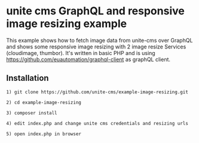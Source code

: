 unite cms GraphQL and responsive image resizing example
================================================

This example shows how to fetch image data from unite-cms over GraphQL and shows some responsive image resizing with 2 image resize Services (cloudimage, thumbor). 
It's written in basic PHP and is using https://github.com/euautomation/graphql-client as graphQL client.

## Installation

    1) git clone https://github.com/unite-cms/example-image-resizing.git

    2) cd example-image-resizing

    3) composer install

    4) edit index.php and change unite cms credentials and resizing urls

    5) open index.php in browser
